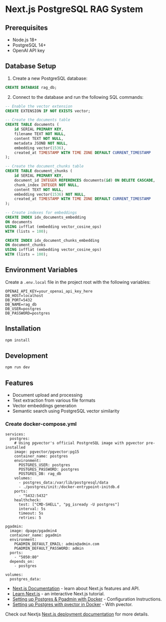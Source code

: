 # Next.js PostgreSQL RAG System

## Prerequisites
- Node.js 18+
- PostgreSQL 14+
- OpenAI API key

## Database Setup

1. Create a new PostgreSQL database:
```sql
CREATE DATABASE rag_db;
```

2. Connect to the database and run the following SQL commands:
```sql
-- Enable the vector extension
CREATE EXTENSION IF NOT EXISTS vector;

-- Create the documents table
CREATE TABLE documents (
    id SERIAL PRIMARY KEY,
    filename TEXT NOT NULL,
    content TEXT NOT NULL,
    metadata JSONB NOT NULL,
    embedding vector(1536),
    created_at TIMESTAMP WITH TIME ZONE DEFAULT CURRENT_TIMESTAMP
);

-- Create the document_chunks table
CREATE TABLE document_chunks (
    id SERIAL PRIMARY KEY,
    document_id INTEGER REFERENCES documents(id) ON DELETE CASCADE,
    chunk_index INTEGER NOT NULL,
    content TEXT NOT NULL,
    embedding vector(1536) NOT NULL,
    created_at TIMESTAMP WITH TIME ZONE DEFAULT CURRENT_TIMESTAMP
);

-- Create indexes for embeddings
CREATE INDEX idx_documents_embedding 
ON documents 
USING ivfflat (embedding vector_cosine_ops)
WITH (lists = 100);

CREATE INDEX idx_document_chunks_embedding 
ON document_chunks 
USING ivfflat (embedding vector_cosine_ops)
WITH (lists = 100);
```

## Environment Variables
Create a `.env.local` file in the project root with the following variables:
```
OPENAI_API_KEY=your_openai_api_key_here
DB_HOST=localhost
DB_PORT=5432
DB_NAME=rag_db
DB_USER=postgres
DB_PASSWORD=postgres
```

## Installation
```bash
npm install
```

## Development
```bash
npm run dev
```

## Features
- Document upload and processing
- Text extraction from various file formats
- Vector embeddings generation
- Semantic search using PostgreSQL vector similarity


### Create docker-compose.yml


    services:
      postgres:
        # Using pgvector's official PostgreSQL image with pgvector pre-installed
        image: pgvector/pgvector:pg15
        container_name: postgres
        environment:
          POSTGRES_USER: postgres
          POSTGRES_PASSWORD: postgres
          POSTGRES_DB: rag_db
        volumes:
          - postgres_data:/var/lib/postgresql/data
          - ./postgres/init:/docker-entrypoint-initdb.d
        ports:
          - "5432:5432"
        healthcheck:
          test: ["CMD-SHELL", "pg_isready -U postgres"]
          interval: 5s
          timeout: 5s
          retries: 5

    pgadmin:
      image: dpage/pgadmin4
      container_name: pgadmin
      environment:
        PGADMIN_DEFAULT_EMAIL: admin@admin.com
        PGADMIN_DEFAULT_PASSWORD: admin
      ports:
        - "5050:80"
      depends_on:
        - postgres

    volumes:
      postgres_data:


- [Next.js Documentation](https://nextjs.org/docs) - learn about Next.js features and API.
- [Learn Next.js](https://nextjs.org/learn) - an interactive Next.js tutorial.
- [Setting up Postgres & Pgadmin with Docker](https://medium.com/@marvinjungre/get-postgresql-and-pgadmin-4-up-and-running-with-docker-4a8d81048aea) - Configuration Instructions.
- [Setting up Postgres with pvector in Docker](https://medium.com/@adarsh.ajay/setting-up-postgresql-with-pgvector-in-docker-a-step-by-step-guide-d4203f6456bd) - With pvector.


Check out Nextjs [Next.js deployment documentation](https://nextjs.org/docs/app/building-your-application/deploying) for more details.
